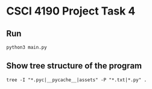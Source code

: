 # CSCI 4190 Project Task 4

## Run

```Shell
python3 main.py
```

## Show tree structure of the program

```Shell
tree -I "*.pyc|__pycache__|assets" -P "*.txt|*.py" .
```
